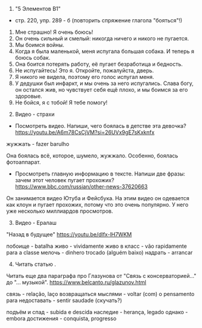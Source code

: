 1) "5 Элементов B1"

- стр. 220, упр. 289 - б (повторить спряжение глагола "бояться"!)
1. Мне страшно! Я очень боюсь!
2. Он очень сильный и смелый: никогда ничего и никого не пугается.
3. Мы боимся войны.
4. Когда я была маленькой, меня испугала большая собака. И теперь я боюсь собак.
5. Она боится потерять работу, её пугает безработица и бедность.
6. Не испугайтесь! Это я. Откройте, пожалуйста, дверь.
7. Я никого не видела, поэтому его голос испугал меня.
8. У дедушки был инфаркт, и мы очень за него испугались. Слава богу, он остался жив, но чувствует себя ещё плохо, и мы боимся за его здоровые.
9. Не бойся, я с тобой! Я тебе помогу!

2) Видео - страхи

- Посмотреть видео. Напиши, чего боялась в детстве эта девочка? https://youtu.be/A6m78CsCjVM?si=26UVx9gE7sKxknfx

жужжать - fazer barulho

Она боялась всё, которое, шумело, жужжало. Особенно, боялась фотоаппарат. 

- Просмотреть главную информацию в тексте. Напиши две фразы: зачем этот человек пугает прохожих? https://www.bbc.com/russian/other-news-37620663

Он занимается видео Ютуба и Фейсбука. На этим видео он одевается как клоун и пугает прохожих, потому что это очень популярно. У него уже несколько миллиардов просмотров.

3) Видео - Ералаш

"Назад в будущее"
https://youtu.be/dlfx-lH7WKM

побоище - batalha
живо - vividamente
    живо в класс -  vão rapidamente para a classe
мелочь - dinhero trocado (alguém baixo)
надрать - arrancar

4) Читать статью .

Читать еще два параграфа про Глазунова от "Связь с консерваторией..." до "... музыкой".
https://www.belcanto.ru/glazunov.html

связь - relação, laço
возвращаться мыслями - voltar (com) o pensamento para
недоставать - sentir saudade (скучать?)

подъём и спад - subida e descida
наследие - herança, legado
однако - embora
достижения - conquista, progresso
